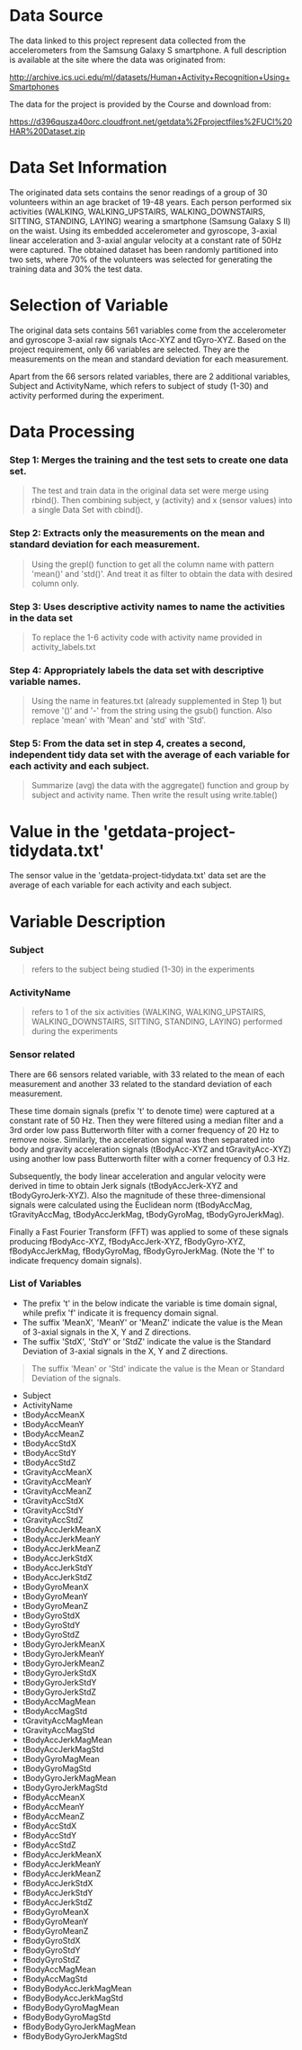 # Data Source

The data linked to this project represent data collected from the accelerometers from the Samsung Galaxy S smartphone. A full description is available at the site where the data was originated from:

http://archive.ics.uci.edu/ml/datasets/Human+Activity+Recognition+Using+Smartphones

The data for the project is provided by the Course and download from:

https://d396qusza40orc.cloudfront.net/getdata%2Fprojectfiles%2FUCI%20HAR%20Dataset.zip

# Data Set Information

The originated data sets contains the senor readings of a group of 30 volunteers within an age bracket of 19-48 years. Each person performed six activities (WALKING, WALKING_UPSTAIRS, WALKING_DOWNSTAIRS, SITTING, STANDING, LAYING) wearing a smartphone (Samsung Galaxy S II) on the waist. Using its embedded accelerometer and gyroscope, 3-axial linear acceleration and 3-axial angular velocity at a constant rate of 50Hz were captured. The obtained dataset has been randomly partitioned into two sets, where 70% of the volunteers was selected for generating the training data and 30% the test data. 

# Selection of Variable

The original data sets contains 561 variables come from the accelerometer and gyroscope 3-axial raw signals tAcc-XYZ and tGyro-XYZ.  Based on the project requirement, only 66 variables are selected.  They are the measurements on the mean and standard deviation for each measurement.  

Apart from the 66 sersors related variables, there are 2 additional variables, Subject and ActivityName, which refers to subject of study (1-30) and activity performed during the experiment.

# Data Processing 

### Step 1: Merges the training and the test sets to create one data set. 

> The test and train data in the original data set were merge using rbind().  Then combining subject, y (activity) and x (sensor values) into a single Data Set with cbind(). 

### Step 2: Extracts only the measurements on the mean and standard deviation for each measurement.  

> Using the grepl() function to get all the column name with pattern 'mean()' and 'std()'. And treat it as filter to obtain the data with desired column only.

### Step 3: Uses descriptive activity names to name the activities in the data set 

> To replace the 1-6 activity code with activity name provided in activity_labels.txt

### Step 4: Appropriately labels the data set with descriptive variable names.

> Using the name in features.txt (already supplemented in Step 1) but remove '()' and '-' from the string using the gsub() function. Also replace 'mean' with 'Mean' and 'std' with 'Std'.

### Step 5: From the data set in step 4, creates a second, independent tidy data set with the average of each variable for each activity and each subject.

> Summarize (avg) the data with the aggregate() function and group by subject and activity name.  Then write the result using write.table()

# Value in the 'getdata-project-tidydata.txt'
The sensor value in the 'getdata-project-tidydata.txt' data set are the average of each variable for each activity and each subject.

# Variable Description

### Subject
> refers to the subject being studied (1-30) in the experiments

### ActivityName
> refers to 1 of the six activities (WALKING, WALKING_UPSTAIRS, WALKING_DOWNSTAIRS, SITTING, STANDING, LAYING) performed during the experiments

### Sensor related

There are 66 sensors related variable, with 33 related to the mean of each measurement and another 33 related to the standard deviation of each measurement.

These time domain signals (prefix 't' to denote time) were captured at a constant rate of 50 Hz. Then they were filtered using a median filter and a 3rd order low pass Butterworth filter with a corner frequency of 20 Hz to remove noise. Similarly, the acceleration signal was then separated into body and gravity acceleration signals (tBodyAcc-XYZ and tGravityAcc-XYZ) using another low pass Butterworth filter with a corner frequency of 0.3 Hz. 

Subsequently, the body linear acceleration and angular velocity were derived in time to obtain Jerk signals (tBodyAccJerk-XYZ and tBodyGyroJerk-XYZ). Also the magnitude of these three-dimensional signals were calculated using the Euclidean norm (tBodyAccMag, tGravityAccMag, tBodyAccJerkMag, tBodyGyroMag, tBodyGyroJerkMag). 

Finally a Fast Fourier Transform (FFT) was applied to some of these signals producing fBodyAcc-XYZ, fBodyAccJerk-XYZ, fBodyGyro-XYZ, fBodyAccJerkMag, fBodyGyroMag, fBodyGyroJerkMag. (Note the 'f' to indicate frequency domain signals).

### List of Variables
> 
- The prefix 't' in the below indicate the variable is time domain signal, while prefix 'f' indicate it is frequency domain signal.
- The suffix 'MeanX', 'MeanY' or 'MeanZ' indicate the value is the Mean of 3-axial signals in the X, Y and Z directions.
- The suffix 'StdX', 'StdY' or 'StdZ' indicate the value is the Standard Deviation of 3-axial signals in the X, Y and Z directions.
> The suffix 'Mean' or 'Std' indicate the value is the Mean or Standard Deviation of the signals.

- Subject
- ActivityName
- tBodyAccMeanX
- tBodyAccMeanY
- tBodyAccMeanZ
- tBodyAccStdX
- tBodyAccStdY
- tBodyAccStdZ
- tGravityAccMeanX
- tGravityAccMeanY
- tGravityAccMeanZ
- tGravityAccStdX
- tGravityAccStdY
- tGravityAccStdZ
- tBodyAccJerkMeanX
- tBodyAccJerkMeanY
- tBodyAccJerkMeanZ
- tBodyAccJerkStdX
- tBodyAccJerkStdY
- tBodyAccJerkStdZ
- tBodyGyroMeanX
- tBodyGyroMeanY
- tBodyGyroMeanZ
- tBodyGyroStdX
- tBodyGyroStdY
- tBodyGyroStdZ
- tBodyGyroJerkMeanX
- tBodyGyroJerkMeanY
- tBodyGyroJerkMeanZ
- tBodyGyroJerkStdX
- tBodyGyroJerkStdY
- tBodyGyroJerkStdZ
- tBodyAccMagMean
- tBodyAccMagStd
- tGravityAccMagMean
- tGravityAccMagStd
- tBodyAccJerkMagMean
- tBodyAccJerkMagStd
- tBodyGyroMagMean
- tBodyGyroMagStd
- tBodyGyroJerkMagMean
- tBodyGyroJerkMagStd
- fBodyAccMeanX
- fBodyAccMeanY
- fBodyAccMeanZ
- fBodyAccStdX
- fBodyAccStdY
- fBodyAccStdZ
- fBodyAccJerkMeanX
- fBodyAccJerkMeanY
- fBodyAccJerkMeanZ
- fBodyAccJerkStdX
- fBodyAccJerkStdY
- fBodyAccJerkStdZ
- fBodyGyroMeanX
- fBodyGyroMeanY
- fBodyGyroMeanZ
- fBodyGyroStdX
- fBodyGyroStdY
- fBodyGyroStdZ
- fBodyAccMagMean
- fBodyAccMagStd
- fBodyBodyAccJerkMagMean
- fBodyBodyAccJerkMagStd
- fBodyBodyGyroMagMean
- fBodyBodyGyroMagStd
- fBodyBodyGyroJerkMagMean
- fBodyBodyGyroJerkMagStd